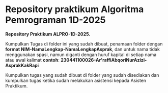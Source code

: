 # Repository praktikum Algoritma Pemrograman 1D-2025

**Repository Praktikum ALPRO-1D-2025.**

Kumpulkan Tugas di folder ini yang sudah dibuat, penamaan folder dengan **format NIM-NamaLengkap-NamaLengkapAsprak**, dan untuk nama tidak menggunakan spasi, namun diganti dengan huruf kapital di setiap nama atau awal kalimat
**contoh**: **230441100026-Ar'raffiAbqoriNurAzizi-AsprakKakRapi**

Kumpulkan tugas yang sudah dibuat di folder yang sudah disediakan dan kumpulkan tugas ketika sudah melakukan asistensi kepada Asisten Praktikum.
